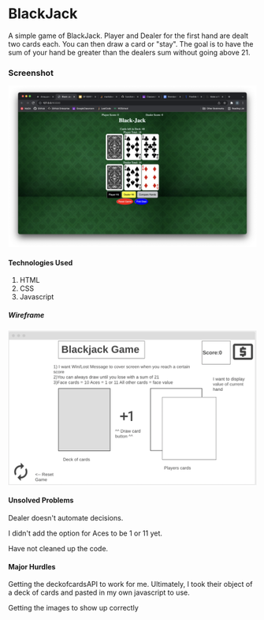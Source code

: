 # BlackJack

A simple game of BlackJack. Player and Dealer for the first hand are dealt two cards each. You can then draw a card or "stay". The goal is to have the sum of your hand be greater than the dealers sum without going above 21. 

### Screenshot
![Screenshot](images/Screen%20Shot%202022-03-17%20at%207.32.16%20PM.png)

#### **Technologies Used**
1. HTML
2. CSS
3. Javascript

##### Wireframe
![Wireframe](images/Screen%20Shot%202022-03-03%20at%205.09.22%20PM.png)

#### **Unsolved Problems**

Dealer doesn't automate decisions. 

I didn't add the option for Aces to be 1 or 11 yet.

Have not cleaned up the code.
 
#### **Major Hurdles**

Getting the deckofcardsAPI to work for me. Ultimately, I took their object of a deck of cards and pasted in my own javascript to use. 

Getting the images to show up correctly



